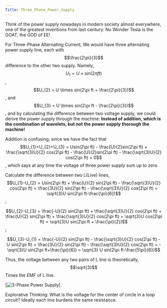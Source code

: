 ```yaml
---
Title: Three_Phase_Power_Supply
---
```


<link rel="stylesheet" href="https://cdn.jsdelivr.net/npm/katex@0.15.1/dist/katex.min.css" integrity="sha384-R4558gYOUz8mP9YWpZJjofhk+zx0AS11p36HnD2ZKj/6JR5z27gSSULCNHIRReVs" crossorigin="anonymous">
<script defer src="https://cdn.jsdelivr.net/npm/katex@0.15.1/dist/katex.min.js" integrity="sha384-z1fJDqw8ZApjGO3/unPWUPsIymfsJmyrDVWC8Tv/a1HeOtGmkwNd/7xUS0Xcnvsx" crossorigin="anonymous"></script>
<script defer src="https://cdn.jsdelivr.net/npm/katex@0.15.1/dist/contrib/auto-render.min.js" integrity="sha384-+XBljXPPiv+OzfbB3cVmLHf4hdUFHlWNZN5spNQ7rmHTXpd7WvJum6fIACpNNfIR" crossorigin="anonymous"
    onload="renderMathInElement(document.body);"></script>

Think of the power supply nowadays in modern society almost everywhere, one of the greatest inventions from last century: No Wonder Tesla is the GOAT, the GOD of EE!

For Three-Phase Alternating Current, We would have three alternating power supply line, each with $$\frac{2\pi}{3}$$ difference to the other two supply.
Namely, $$U_{1} = U \times sin(2\pi ft)$$, $$U_{2} = U \times sin(2\pi ft + \frac{2\pi}{3})$$, and $$U_{3} = U \times sin(2\pi ft - \frac{2\pi}{3})$$, and by calculating the difference between two voltage supply, we could derive the power supply through the machine: **Instead of addition, which is the combination of wavelets, but not the power supply thorough the machine!**

Addition is confusing, since we have the fact that $$U_{1}+U_{2}+U_{3} = Usin(2\pi ft) - \frac{U}{2}sin(2\pi ft) + \frac{\sqrt{3}U}{2} cos(2\pi ft) - \frac{U}{2}sin(2\pi ft) - \frac{\sqrt{3}U}{2} cos(2\pi ft) = 0$$, which says at any time the voltage of three power supply sum up to zero.

Calculate the difference between two L(Live) lines, $$U_{1}-U_{2} = Usin(2\pi ft) + \frac{U}{2} sin(2\pi ft) - \frac{\sqrt{3}U}{2} cos(2\pi ft) =  \frac{3U}{2} sin(2\pi ft) - \frac{\sqrt{3}U}{2} cos(2\pi ft) = \sqrt{3}U sin(2\pi ft-\frac{\pi}{6})$$; 

$$U_{2}-U_{3} = \frac{-U}{2} sin(2\pi ft) + \frac{\sqrt{3}U}{2} cos(2\pi ft) + \frac{U}{2} sin(2\pi ft) + \frac{\sqrt{3}U}{2} cos(2\pi ft) =  \sqrt{3}U cos(2\pi ft) = \sqrt{3}U sin(2\pi ft + \frac{\pi}{2})$$; 

$$U_{3}-U_{1} = \frac{-U}{2} sin(2\pi ft) - \frac{\sqrt{3}U}{2} cos(2\pi ft) - U sin(2\pi ft) =  \frac{3U}{2} sin(2\pi ft) - \frac{\sqrt{3}U}{2} cos(2\pi ft) = -\sqrt{3}U sin(2\pi ft+\frac{\pi}{6}) = \sqrt{3} U sin(2\pi ft-\frac{5\pi}{6})$$

Thus, the voltage between any two pairs of L line is theoretically, $$\sqrt{3}$$ Times the EMF of L line.

 [![3-Phase Power Supply](https://upload.wikimedia.org/wikipedia/commons/thumb/4/48/3_Phase_Power_Connected_to_Wye_Load.svg/2560px-3_Phase_Power_Connected_to_Wye_Load.svg.png)]

Explorative Thinking: What is the voltage for the center of circle in a loop circuit? Ideally each line burdens the same resistance. 

